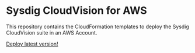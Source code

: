# Sysdig CloudVision for AWS

This repository contains the CloudFormation templates to deploy the Sysdig
CloudVision suite in an AWS Account.

[Deploy latest version!](https://console.aws.amazon.com/cloudformation/home#/stacks/quickCreate?stackName=Sysdig-CloudVision&templateURL=https://cf-templates-cloudvision-ci.s3-eu-west-1.amazonaws.com/master/entry-point.yaml)
